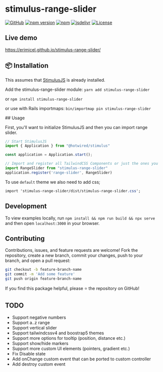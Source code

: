 # stimulus-range-slider

[![GitHub](https://img.shields.io/github/v/release/erimicel/stimulus-range-slider?style=flat-square)](https://github.com/erimicel/stimulus-range-slider)
[![npm version](https://img.shields.io/npm/v/stimulus-range-slider?style=flat-square)](https://www.npmjs.com/package/stimulus-range-slider)
[![npm](https://img.shields.io/npm/dm/stimulus-range-slider?label=npm&style=flat-square)](https://www.npmjs.com/package/stimulus-range-slider)
[![jsdelivr](https://data.jsdelivr.com/v1/package/gh/erimicel/stimulus-range-slider/badge)](https://www.jsdelivr.com/package/gh/erimicel/stimulus-range-slider)
[![License](https://img.shields.io/github/license/erimicel/stimulus-range-slider?style=flat-square)](LICENSE)

## Live demo

https://erimicel.github.io/stimulus-range-slider/

## 📦 Installation

This assumes that [StimulusJS](https://stimulus.hotwired.dev/) is already installed.

Add the stimulus-range-slider module:
`yarn add stimulus-range-slider`

or
`npm install stimulus-range-slider`

or use with Rails importmaps:
`bin/importmap pin stimulus-range-slider`

## Usage

First, you'll want to initialize StimulusJS and then you can import range slider.

```js
// Start StimulusJS
import { Application } from "@hotwired/stimulus"

const application = Application.start();

// Import and register all TailwindCSS Components or just the ones you need
import RangeSlider from "stimulus-range-slider"
application.register('range-slider', RangeSlider)
```

To use `default` theme we also need to add css;

```css
import 'stimulus-range-slider/dist/stimulus-range-slider.css';
```

## Development

To view examples locally, run `npm install && npm run build && npx serve` and then open `localhost:3000` in your browser.

## Contributing

Contributions, issues, and feature requests are welcome! Fork the repository, create a new branch, commit your changes, push to your branch, and open a pull request:

```bash
git checkout -b feature-branch-name
git commit -m 'Add some feature'
git push origin feature-branch-name
```

If you find this package helpful, please ⭐ the repository on GitHub!

## TODO

- Support negative numbers
- Support a..z range
- Support vertical slider
- Support tailwindcssv4 and boostrap5 themes
- Support more options for tooltip (position, distance etc.)
- Support show/hide markers
- Support more custom UI elements (pointers, gradient etc.)
- Fix Disable state
- Add onChange custom event that can be ported to custom controller
- Add destroy custom event
